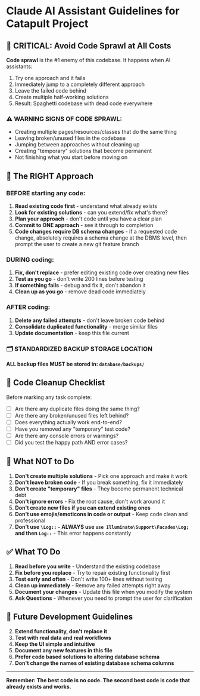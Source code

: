 # Claude AI Assistant Guidelines for Catapult Project

## 🚨 CRITICAL: Avoid Code Sprawl at All Costs

**Code sprawl** is the #1 enemy of this codebase. It happens when AI assistants:
1. Try one approach and it fails
2. Immediately jump to a completely different approach 
3. Leave the failed code behind
4. Create multiple half-working solutions
5. Result: Spaghetti codebase with dead code everywhere

### ⚠️ WARNING SIGNS OF CODE SPRAWL:
- Creating multiple pages/resources/classes that do the same thing
- Leaving broken/unused files in the codebase
- Jumping between approaches without cleaning up
- Creating "temporary" solutions that become permanent
- Not finishing what you start before moving on

## 🎯 The RIGHT Approach

### BEFORE starting any code:
1. **Read existing code first** - understand what already exists
2. **Look for existing solutions** - can you extend/fix what's there?
3. **Plan your approach** - don't code until you have a clear plan
4. **Commit to ONE approach** - see it through to completion
5. **Code changes require DB schema changes** - if a requested code change, absolutely requires a schema change at the DBMS level, then prompt the user to create a new git feature branch

### DURING coding:
1. **Fix, don't replace** - prefer editing existing code over creating new files
2. **Test as you go** - don't write 200 lines before testing
3. **If something fails** - debug and fix it, don't abandon it
4. **Clean up as you go** - remove dead code immediately

### AFTER coding:
1. **Delete any failed attempts** - don't leave broken code behind
2. **Consolidate duplicated functionality** - merge similar files
3. **Update documentation** - keep this file current


### 🗂️ STANDARDIZED BACKUP STORAGE LOCATION
**ALL backup files MUST be stored in: `database/backups/`**

## 🧹 Code Cleanup Checklist

Before marking any task complete:

- [ ] Are there any duplicate files doing the same thing?
- [ ] Are there any broken/unused files left behind?
- [ ] Does everything actually work end-to-end?
- [ ] Have you removed any "temporary" test code?
- [ ] Are there any console errors or warnings?
- [ ] Did you test the happy path AND error cases?

## 🚫 What NOT to Do

1. **Don't create multiple solutions** - Pick one approach and make it work
2. **Don't leave broken code** - If you break something, fix it immediately
3. **Don't create "temporary" files** - They become permanent technical debt
4. **Don't ignore errors** - Fix the root cause, don't work around it
5. **Don't create new files if you can extend existing ones**
6. **Don't use emojis/emoticons in code or output** - Keep code clean and professional
7. **Don't use `\Log::` - ALWAYS use `use Illuminate\Support\Facades\Log;` and then `Log::`** - This error happens constantly

## ✅ What TO Do

1. **Read before you write** - Understand the existing codebase
2. **Fix before you replace** - Try to repair existing functionality first
3. **Test early and often** - Don't write 100+ lines without testing
4. **Clean up immediately** - Remove any failed attempts right away
5. **Document your changes** - Update this file when you modify the system
6. **Ask Questions** - Whenever you need to prompt the user for clarification

## 🔄 Future Development Guidelines

2. **Extend functionality, don't replace it**
3. **Test with real data and real workflows**
4. **Keep the UI simple and intuitive**
5. **Document any new features in this file**
6. **Prefer code based solutions to altering database schema**
7. **Don't change the names of existing database schema columns**


---

**Remember: The best code is no code. The second best code is code that already exists and works.**